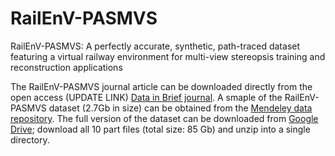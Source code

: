 # RailEnV-PASMVS
RailEnV-PASMVS: A perfectly accurate, synthetic, path-traced dataset featuring a virtual railway environment for multi-view stereopsis training and reconstruction applications

The RailEnV-PASMVS journal article can be downloaded directly from the open access (UPDATE LINK) [Data in Brief journal](https://doi.org/10.1016/j.dib.2020.106219). A smaple of the RailEnV-PASMVS dataset (2.7Gb in size) can be obtained from the [Mendeley data repository](http://www.doi.org/10.17632/xrwb9m37gd.1). The full version of the dataset can be downloaded from [Google Drive](https://drive.google.com/drive/folders/1E2EB3AEjciT95E3D2V2HuPeSggHRQvrz?usp=sharing); download all 10 part files (total size: 85 Gb) and unzip into a single directory.
